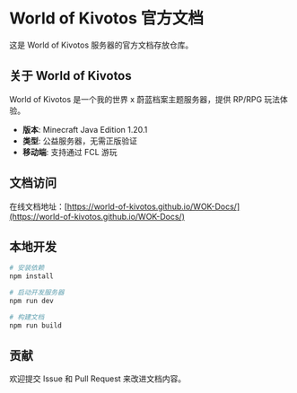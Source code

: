 # World of Kivotos 官方文档

这是 World of Kivotos 服务器的官方文档存放仓库。

## 关于 World of Kivotos

World of Kivotos 是一个我的世界 x 蔚蓝档案主题服务器，提供 RP/RPG 玩法体验。

- **版本**: Minecraft Java Edition 1.20.1
- **类型**: 公益服务器，无需正版验证
- **移动端**: 支持通过 FCL 游玩

## 文档访问

在线文档地址：[https://world-of-kivotos.github.io/WOK-Docs/](https://world-of-kivotos.github.io/WOK-Docs/)

## 本地开发

```bash
# 安装依赖
npm install

# 启动开发服务器
npm run dev

# 构建文档
npm run build
```

## 贡献

欢迎提交 Issue 和 Pull Request 来改进文档内容。